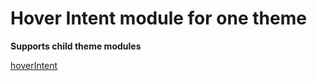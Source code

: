 Hover Intent module for one theme
=========
**Supports child theme modules**


[hoverIntent](http://cherne.net/brian/resources/jquery.hoverIntent.html)
